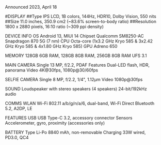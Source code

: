 Announced	2023, April 18


#DISPLAY 
##Type 
IPS LCD, 1B colors, 144Hz, HDR10, Dolby Vision, 550 nits
##Size
11.0 inches, 350.9 cm2 (~83.6% screen-to-body ratio)
##Resolution
1800 x 2880 pixels, 16:10 ratio (~309 ppi density)

DEVICE INFO
OS	Android 13, MIUI 14
Chipset	Qualcomm SM8250-AC Snapdragon 870 5G (7 nm)
CPU	Octa-core (1x3.2 GHz Kryo 585 & 3x2.42 GHz Kryo 585 & 4x1.80 GHz Kryo 585)
GPU	Adreno 650


MEMORY
128GB 6GB RAM, 128GB 8GB RAM, 256GB 8GB RAM 
UFS 3.1

MAIN CAMERA
Single	13 MP, f/2.2, PDAF
Features	Dual-LED flash, HDR, panorama
Video	4K@30fps, 1080p@30/60fps


SELFIE CAMERA
Single	8 MP, f/2.2, 1/4", 1.12µm
Video	1080p@30fps


SOUND
Loudspeaker with stereo speakers (4 speakers)
24-bit/192kHz audio

COMMS
WLAN	Wi-Fi 802.11 a/b/g/n/a/6, dual-band, Wi-Fi Direct
Bluetooth	5.2, A2DP, LE

FEATURES
USB	USB Type-C 3.2, accessory connector
Sensors	Accelerometer, gyro, proximity (accessories only)


BATTERY
Type	Li-Po 8840 mAh, non-removable
Charging	33W wired, PD3.0, QC4
